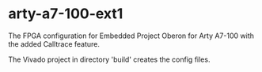 # arty-a7-100-ext1

The FPGA configuration for Embedded Project Oberon  for Arty A7-100 with the added Calltrace feature.

The Vivado project in directory 'build' creates the config files.
